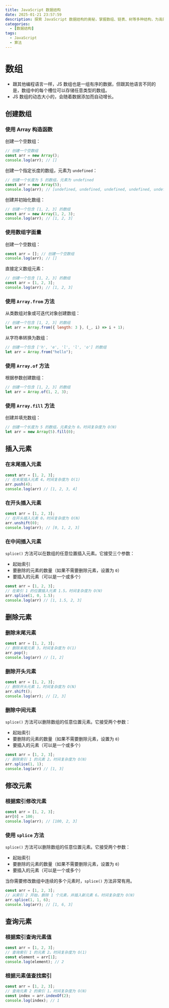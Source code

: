 ```yaml
---
title: JavaScript 数据结构
date: 2025-01-21 23:57:59
description: 探索 JavaScript 数据结构的奥秘，掌握数组、链表、树等多种结构，为高效编程与算法实现筑牢根基。
categories:
  - [数据结构]
tags:
  - JavaScript
  - 算法
---
```


# 数组

- 跟其他编程语言一样，JS 数组也是一组有序的数据，但跟其他语言不同的是，数组中的每个槽位可以存储任意类型的数组。
- JS 数组的动态大小的，会随着数据添加而自动增长。

## 创建数组

### 使用 Array 构造函数

创建一个空数组：

```js
// 创建一个空数组
const arr = new Array();
console.log(arr); // []
```

创建一个指定长度的数组，元素为 `undefined`：

```js
// 创建一个长度为 5 的数组，元素为 undefined
const arr = new Array(5);
console.log(arr); // [undefined, undefined, undefined, undefined, undefined]
```

创建并初始化数组：

```js
// 创建一个包含 [1, 2, 3] 的数组
const arr = new Array(1, 2, 3);
console.log(arr); // [1, 2, 3]
```

### 使用数组字面量

创建一个空数组：

```js
const arr = []; // 创建一个空数组
console.log(arr); // []
```

直接定义数组元素：

```js
// 创建一个包含 [1, 2, 3] 的数组
const arr = [1, 2, 3];
console.log(arr); // [1, 2, 3]
```

### 使用 `Array.from` 方法

从类数组对象或可迭代对象创建数组：

```js
// 创建一个包含 [1, 2, 3] 的数组
let arr = Array.from({ length: 3 }, (_, i) => i + 1);
```

从字符串转换为数组：

```js
// 创建一个包含 ['h', 'e', 'l', 'l', 'o'] 的数组
let arr = Array.from("hello");
```

### 使用 `Array.of` 方法

根据参数创建数组：

```js
// 创建一个包含 [1, 2, 3] 的数组
let arr = Array.of(1, 2, 3);
```

### 使用 `Array.fill` 方法

创建并填充数组：

```js
// 创建一个长度为 5 的数组，元素全为 0。时间复杂度为 O(N)
let arr = new Array(5).fill(0);
```

## 插入元素

### 在末尾插入元素

```js
const arr = [1, 2, 3];
// 在末尾插入元素 4。时间复杂度为 O(1)
arr.push(4);
console.log(arr) // [1, 2, 3, 4]
```

### 在开头插入元素

```js
const arr = [1, 2, 3];
// 在开头插入元素 0。时间复杂度为 O(N)
arr.unshift(0);
console.log(arr); // [0, 1, 2, 3]
```

### 在中间插入元素

`splice()` 方法可以在数组的任意位置插入元素。它接受三个参数：

- 起始索引
- 要删除的元素的数量（如果不需要删除元素，设置为 `0`）
- 要插入的元素（可以是一个或多个）

```js
const arr = [1, 2, 3];
// 在索引 1 的位置插入元素 1.5。时间复杂度为 O(N)
arr.splice(1, 0, 1.5);
console.log(arr) // [1, 1.5, 2, 3]
```

## 删除元素

### 删除末尾元素

```js
const arr = [1, 2, 3];
// 删除末尾元素 3。时间复杂度为 O(1)
arr.pop();
console.log(arr) // [1, 2]
```

### 删除开头元素

```js
const arr = [1, 2, 3];
// 删除开头元素 1。时间复杂度为 O(N)
arr.shift();
console.log(arr); // [2, 3]
```

### 删除中间元素

`splice()` 方法可以删除数组的任意位置元素。它接受两个参数：

- 起始索引
- 要删除的元素的数量（如果不需要删除元素，设置为 `0`）
- 要插入的元素（可以是一个或多个）

```js
const arr = [1, 2, 3];
// 删除索引 1 的元素 2。时间复杂度为 O(N)
arr.splice(1, 1);
console.log(arr) // [1, 3]
```

## 修改元素

### 根据索引修改元素

```js
const arr = [1, 2, 3];
arr[0] = 100;
console.log(arr); // [100, 2, 3]
```

### 使用 `splice` 方法

`splice()` 方法可以删除数组的任意位置元素。它接受两个参数：

- 起始索引
- 要删除的元素的数量（如果不需要删除元素，设置为 `0`）
- 要插入的元素（可以是一个或多个）

当你需要修改数组中连续的多个元素时，`splice()` 方法非常有用。

```js
const arr = [1, 2, 3];
// 从索引 2 开始，删除 1 个元素，并插入新元素 6。时间复杂度为 O(N)
arr.splice(1, 1, 6);
console.log(arr); // [1, 6, 3]
```

## 查询元素

### 根据索引查询元素值

```js
const arr = [1, 2, 3];
// 查询索引 1 的元素 2。时间复杂度为 O(1)
const element = arr[1];
console.log(element); // 2
```

### 根据元素值查找索引

```js
const arr = [1, 2, 3];
// 查询元素 2 的索引 1。时间复杂度为 O(N)
const index = arr.indexOf(2);
console.log(index); // 1
```
